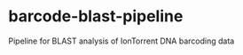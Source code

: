barcode-blast-pipeline
======================

Pipeline for BLAST analysis of IonTorrent DNA barcoding data